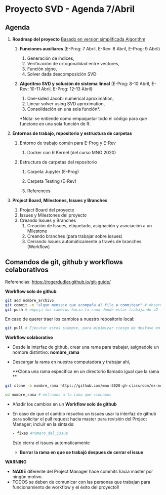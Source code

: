 # Proyecto SVD - Agenda 7/Abril

## Agenda

1. **Roadmap del proyecto** [Basado en version simplificada Algorithm](https://github.com/mno-2020-gh-classroom/ex-modulo-3-comp-matricial-svd-czammar/blob/master/References/Simplified_SVD_OneSidedJacobi_Algorithm.md)

   1. **Funciones auxiliares** (E-Prog: 7 Abril, E-Rev: 8 Abril, E-Prog: 9 Abril)

      1. Generación de índices,
      2. Verificación de ortogonalidad entre vectores,
      3. Función signo,
      4. Solver dada descomposición SVD

   2. **Algoritmo SVD y solución de sistema lineal** (E-Prog: 8-10 Abril, E-Rev: 10-11 Abril, E-Prog: 12-13 Abril)

      1. One-sided Jacobi numerical aproximation,
      2. Linear solver using SVD aproximation,
      3. Consolidación en una sola función\*.

      \*Nota: se entiende como empaquetar todo el código para que funcione en una sola función de R.

      

2. **Entornos de trabajo, repositorio y estructura de carpetas**

   1. Entorno de trabajo común para E-Prog y E-Rev	

      1. Docker con R Kernel (del curso MNO 2020)

   2. Estructura de carpetas del repositorio

      1. Carpeta Jupyter (E-Prog)

      2. Carpeta Testing (E-Rev)

      3. References

         

3. **Project Board, Milestones, Issues y Branches**
   1. Project Board del proyecto	
   2. Issues y Milestones del proyecto
   3. Creando Issues y Branches 
      1. Creación de Issues, etiquetado, asignación y asociación a un Milestone
      2. Creando branches (para trabajar sobre issues)
      3. Cerrando Issues automáticamente a través de branches (Workflow)



## Comandos de git, github y workflows colaborativos

Referencias: https://rogerdudler.github.io/git-guide/

**Workflow solo de github**

```bash
git add nombre_archivo
git commit -m "algun mensaje que acompaña al file a commitear" # observa la bandera -m
git push # empuja los cambios hacia la rama donde estas trabajando :D
```

En caso de querer traer los cambios a nuestro repositorio local:

```bash
git pull # Ejecutar estos siempre, para minimizar riesgo de desfase en el proyecto
```

**Workflow colaborativo**

* Desde la interfaz de github, crear una rama para trabajar, asignadole un nombre distintivo: **nombre_rama**

* Descargar la rama en nuestra computadora y trabajar ahi,

  **Clona una rama específica en un directorio llamado igual que la rama **

```bash
git clone -b nombre_rama https://github.com/mno-2020-gh-classroom/ex-modulo-3-comp-matricial-svd-czammar/ nombre_rama

cd nombre_rama # entramos a la rama que clonamos
```

* Añadir los cambios en un **Workflow solo de github**

* En caso de que el cambio resuelva un issues usar la interfaz de github para solicitar el pull request hacia master para revisión del Project Manager; incluir en la sintaxis:

  ```Bash
  - fixes #numero_del_issue
  ```

  Esto cierra el issues automaticamente

  * **Borrar la rama en que se trabajó despues de cerrar el issue**

  

**WARNING**

* **NADIE** diferente del Project Manager hace commits hacia master por ningún motivo.
* TODOS se deben de comunicar con las personas que trabajan para funcionamiento de workflow y el éxito del proyecto!!

